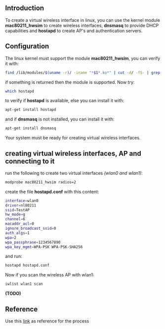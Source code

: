 ## Introduction

To create a virtual wireless interface in linux, you can use the kernel module **mac80211_hwsim** to create
wireless interfaces, **dnsmasq** to provide DHCP capabilities and **hostapd** to create AP's and authentication servers.

## Configuration

The linux kernel must support the module **mac80211_hwsim**, you can verify it with:

```sh
find /lib/modules/$(uname -r)/ -iname "*$1*.ko*" | cut -d/ -f5- | grep mac80211a
```
 
if something is returned then the module is supported. Now try:

```sh
which hostapd
```

to verify if **hostapd** is available, else you can install it with:

```sh
apt-get install hostapd
```

and if **dnsmasq** is not installed, you can install it with:

```sh
apt-get install dnsmasq
```

Your system must be ready for creating virtual wireless interfaces.

## creating virtual wireless interfaces, AP and connecting to it
run the following to create two virtual interfaces *(wlan0 and wlan1)*:

```sh
modprobe mac80211_hwsim radios=2
```

create the file **hostapd.conf** with this content:

```sh
interface=wlan0
driver=nl80211
ssid=TestAP
hw_mode=g
channel=6
macaddr_acl=0
ignore_broadcast_ssid=0
auth_algs=1
wpa=2
wpa_passphrase=1234567890
wpa_key_mgmt=WPA-PSK WPA-PSK-SHA256
```

and run:

```sh
hostapd hostapd.conf
```

Now if you scan the wireless AP with wlan1:

```sh
iwlist wlan1 scan
```

**(TODO)**

## Reference

Use this [link](https://thehackingfactory.com/crear-un-punto-de-acceso-con-hostapd-y-dnsmasq) as reference for the process
